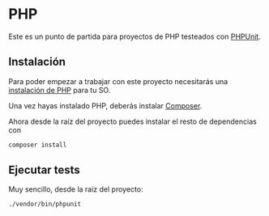 # PHP

Este es un punto de partida para proyectos de PHP testeados con
[PHPUnit](https://phpunit.de/).

## Instalación

Para poder empezar a trabajar con este proyecto necesitarás una [instalación de
PHP](https://www.colinodell.com/blog/201711/installing-php-72) para tu SO.

Una vez hayas instalado PHP, deberás instalar [Composer](https://getcomposer.org/doc/00-intro.md).

Ahora desde la raíz del proyecto puedes instalar el resto de dependencias
con

```sh
composer install
```

## Ejecutar tests

Muy sencillo, desde la raíz del proyecto:

```sh
./vendor/bin/phpunit
```
